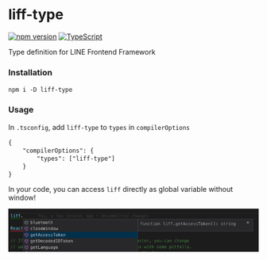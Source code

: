 # liff-type

[![npm version](https://badge.fury.io/js/liff-type.svg)](https://badge.fury.io/js/liff-type) [![TypeScript](https://badges.frapsoft.com/typescript/code/typescript.svg?v=101)](https://github.com/microsoft/TypeScript)




Type definition for LINE Frontend Framework

### Installation

```
npm i -D liff-type
```

### Usage

In `.tsconfig`, add `liff-type` to `types` in `compilerOptions`

```
{
    "compilerOptions": {
        "types": ["liff-type"]
    }
}
```

In your code, you can access `liff` directly as global variable without window! 

![example](doc/example.png)
